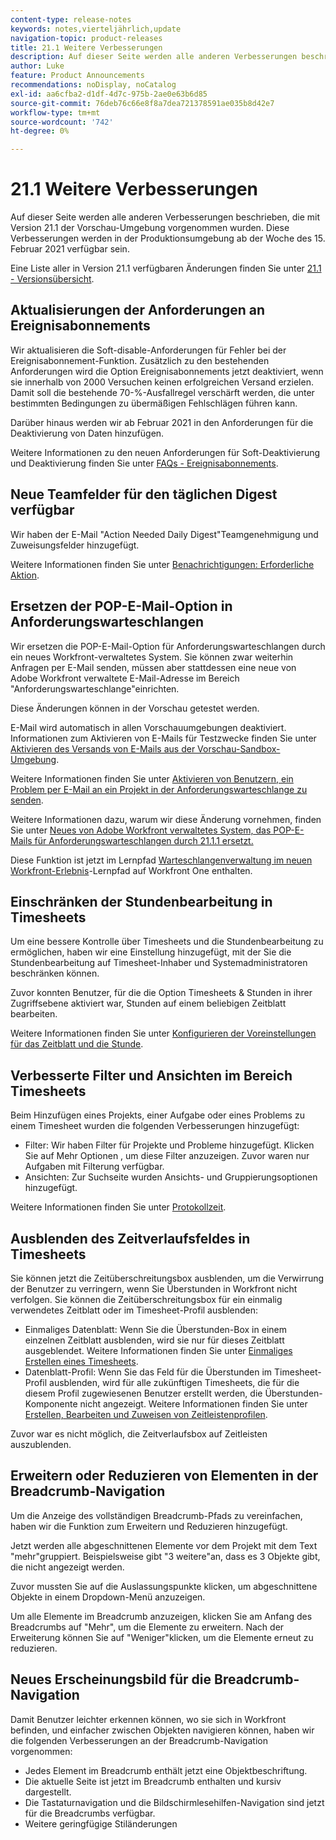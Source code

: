 ```yaml
---
content-type: release-notes
keywords: notes,vierteljährlich,update
navigation-topic: product-releases
title: 21.1 Weitere Verbesserungen
description: Auf dieser Seite werden alle anderen Verbesserungen beschrieben, die mit Version 21.1 der Vorschau-Umgebung vorgenommen wurden. Diese Verbesserungen werden in der Produktionsumgebung ab der Woche des 15. Februar 2021 verfügbar sein.
author: Luke
feature: Product Announcements
recommendations: noDisplay, noCatalog
exl-id: aa6cfba2-d1df-4d7c-975b-2ae0e63b6d85
source-git-commit: 76deb76c66e8f8a7dea721378591ae035b8d42e7
workflow-type: tm+mt
source-wordcount: '742'
ht-degree: 0%

---
```


# 21.1 Weitere Verbesserungen

Auf dieser Seite werden alle anderen Verbesserungen beschrieben, die mit Version 21.1 der Vorschau-Umgebung vorgenommen wurden. Diese Verbesserungen werden in der Produktionsumgebung ab der Woche des 15. Februar 2021 verfügbar sein.

Eine Liste aller in Version 21.1 verfügbaren Änderungen finden Sie unter [21.1 - Versionsübersicht](../../../product-announcements/product-releases/21.1-release-activity/21-1-release-overview.md).

## Aktualisierungen der Anforderungen an Ereignisabonnements

Wir aktualisieren die Soft-disable-Anforderungen für Fehler bei der Ereignisabonnement-Funktion. Zusätzlich zu den bestehenden Anforderungen wird die Option Ereignisabonnements jetzt deaktiviert, wenn sie innerhalb von 2000 Versuchen keinen erfolgreichen Versand erzielen. Damit soll die bestehende 70-%-Ausfallregel verschärft werden, die unter bestimmten Bedingungen zu übermäßigen Fehlschlägen führen kann.

Darüber hinaus werden wir ab Februar 2021 in den Anforderungen für die Deaktivierung von Daten hinzufügen.

Weitere Informationen zu den neuen Anforderungen für Soft-Deaktivierung und Deaktivierung finden Sie unter [FAQs - Ereignisabonnements](../../../wf-api/general/event-subs-faq.md).

## Neue Teamfelder für den täglichen Digest verfügbar

Wir haben der E-Mail &quot;Action Needed Daily Digest&quot;Teamgenehmigung und Zuweisungsfelder hinzugefügt.

Weitere Informationen finden Sie unter [Benachrichtigungen: Erforderliche Aktion](../../../workfront-basics/using-notifications/notifications-action-needed.md).

## Ersetzen der POP-E-Mail-Option in Anforderungswarteschlangen

Wir ersetzen die POP-E-Mail-Option für Anforderungswarteschlangen durch ein neues Workfront-verwaltetes System. Sie können zwar weiterhin Anfragen per E-Mail senden, müssen aber stattdessen eine neue von Adobe Workfront verwaltete E-Mail-Adresse im Bereich &quot;Anforderungswarteschlange&quot;einrichten.

Diese Änderungen können in der Vorschau getestet werden.

E-Mail wird automatisch in allen Vorschauumgebungen deaktiviert. Informationen zum Aktivieren von E-Mails für Testzwecke finden Sie unter [Aktivieren des Versands von E-Mails aus der Vorschau-Sandbox-Umgebung](../../../workfront-basics/using-notifications/enable-delivery-emails-from-preview-sandbox-environment.md).

Weitere Informationen finden Sie unter [Aktivieren von Benutzern, ein Problem per E-Mail an ein Projekt in der Anforderungswarteschlange zu senden](/help/quicksilver/manage-work/requests/create-requests/enable-email-issues-into-projects.md).

Weitere Informationen dazu, warum wir diese Änderung vornehmen, finden Sie unter [Neues von Adobe Workfront verwaltetes System, das POP-E-Mails für Anforderungswarteschlangen durch 21.1.1 ersetzt.](../../../product-announcements/announcements/announcement-archive/pop-removal-request-queue.md)

Diese Funktion ist jetzt im Lernpfad [Warteschlangenverwaltung im neuen Workfront-Erlebnis](https://one.workfront.com/s/learningpath4/queue-management-MCYCJRWK36QZBP7PGMNDMSPRN3LE)-Lernpfad auf Workfront One enthalten.

## Einschränken der Stundenbearbeitung in Timesheets

Um eine bessere Kontrolle über Timesheets und die Stundenbearbeitung zu ermöglichen, haben wir eine Einstellung hinzugefügt, mit der Sie die Stundenbearbeitung auf Timesheet-Inhaber und Systemadministratoren beschränken können.

Zuvor konnten Benutzer, für die die Option Timesheets &amp; Stunden in ihrer Zugriffsebene aktiviert war, Stunden auf einem beliebigen Zeitblatt bearbeiten.

Weitere Informationen finden Sie unter [Konfigurieren der Voreinstellungen für das Zeitblatt und die Stunde](../../../administration-and-setup/set-up-workfront/configure-timesheets-schedules/timesheet-and-hour-preferences.md).

## Verbesserte Filter und Ansichten im Bereich Timesheets

Beim Hinzufügen eines Projekts, einer Aufgabe oder eines Problems zu einem Timesheet wurden die folgenden Verbesserungen hinzugefügt:

* Filter: Wir haben Filter für Projekte und Probleme hinzugefügt. Klicken Sie auf Mehr Optionen , um diese Filter anzuzeigen. Zuvor waren nur Aufgaben mit Filterung verfügbar.
* Ansichten: Zur Suchseite wurden Ansichts- und Gruppierungsoptionen hinzugefügt.

Weitere Informationen finden Sie unter [Protokollzeit](../../../timesheets/create-and-manage-timesheets/log-time.md).

## Ausblenden des Zeitverlaufsfeldes in Timesheets

Sie können jetzt die Zeitüberschreitungsbox ausblenden, um die Verwirrung der Benutzer zu verringern, wenn Sie Überstunden in Workfront nicht verfolgen. Sie können die Zeitüberschreitungsbox für ein einmalig verwendetes Zeitblatt oder im Timesheet-Profil ausblenden:

* Einmaliges Datenblatt: Wenn Sie die Überstunden-Box in einem einzelnen Zeitblatt ausblenden, wird sie nur für dieses Zeitblatt ausgeblendet. Weitere Informationen finden Sie unter [Einmaliges Erstellen eines Timesheets](../../../timesheets/create-and-manage-timesheets/create-tmshts.md).
* Datenblatt-Profil: Wenn Sie das Feld für die Überstunden im Timesheet-Profil ausblenden, wird für alle zukünftigen Timesheets, die für die diesem Profil zugewiesenen Benutzer erstellt werden, die Überstunden-Komponente nicht angezeigt. Weitere Informationen finden Sie unter [Erstellen, Bearbeiten und Zuweisen von Zeitleistenprofilen](../../../timesheets/create-and-manage-timesheets/create-timesheet-profiles.md).

Zuvor war es nicht möglich, die Zeitverlaufsbox auf Zeitleisten auszublenden.

## Erweitern oder Reduzieren von Elementen in der Breadcrumb-Navigation

Um die Anzeige des vollständigen Breadcrumb-Pfads zu vereinfachen, haben wir die Funktion zum Erweitern und Reduzieren hinzugefügt.

Jetzt werden alle abgeschnittenen Elemente vor dem Projekt mit dem Text &quot;mehr&quot;gruppiert. Beispielsweise gibt &quot;3 weitere&quot;an, dass es 3 Objekte gibt, die nicht angezeigt werden.

Zuvor mussten Sie auf die Auslassungspunkte klicken, um abgeschnittene Objekte in einem Dropdown-Menü anzuzeigen.

Um alle Elemente im Breadcrumb anzuzeigen, klicken Sie am Anfang des Breadcrumbs auf &quot;Mehr&quot;, um die Elemente zu erweitern. Nach der Erweiterung können Sie auf &quot;Weniger&quot;klicken, um die Elemente erneut zu reduzieren.

## Neues Erscheinungsbild für die Breadcrumb-Navigation

Damit Benutzer leichter erkennen können, wo sie sich in Workfront befinden, und einfacher zwischen Objekten navigieren können, haben wir die folgenden Verbesserungen an der Breadcrumb-Navigation vorgenommen:

* Jedes Element im Breadcrumb enthält jetzt eine Objektbeschriftung.
* Die aktuelle Seite ist jetzt im Breadcrumb enthalten und kursiv dargestellt.
* Die Tastaturnavigation und die Bildschirmlesehilfen-Navigation sind jetzt für die Breadcrumbs verfügbar.
* Weitere geringfügige Stiländerungen

